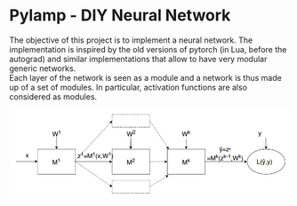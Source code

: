 # Pylamp - DIY Neural Network

The objective of this project is to implement a neural network. The implementation is
inspired by the old versions of pytorch (in Lua, before the autograd) and similar
implementations that allow to have very modular generic networks.  
Each layer of the network is seen as a module and a network is thus made up of a set of
modules. In particular, activation functions are also considered as modules.

![Modular architecture of a network](https://github.com/Anidwyd/pylamp/blob/main/docs/modular_net_arch.png?raw=true)